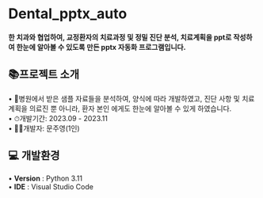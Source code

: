 <h1>Dental_pptx_auto</h1>
<h4>한 치과와 협업하여, 교정환자의 치료과정 및 정밀 진단 분석, 치료계획을 ppt로 작성하여 한눈에 알아볼 수 있도록 만든 pptx 자동화 프로그램입니다.</h4>

<h2>📚프로젝트 소개</h2>
• 📃병원에서 받은 샘플 자료들을 분석하여, 양식에 따라 개발하였고, 진단 사항 및 치료 계획을 의료진 뿐 아니라, 환자 본인 에게도 한눈에 알아볼 수 있게 하였습니다.</br>
• ⏱개발기간: 2023.09 - 2023.11</br>
• 👨‍🏫개발자: 문주영(1인)<br>

<h2>💻 개발환경</h2>
• <b>Version</b> : Python 3.11<br>
• <b>IDE</b> : Visual Studio Code


